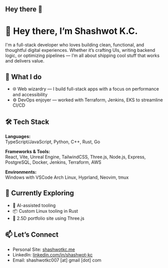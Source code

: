 ## Hey there 👋
# 👋 Hey there, I’m Shashwot K.C.

I'm a full-stack developer who loves building clean, functional, and thoughtful digital experiences. Whether it’s crafting UIs, writing backend logic, or optimizing pipelines — I’m all about shipping cool stuff that works and delivers value.

## 🚀 What I do

- 🌐 Web wizardry — I build full-stack apps with a focus on performance and accessibility
- ⚙️ DevOps enjoyer — worked with Terraform, Jenkins, EKS to streamline CI/CD

## 🛠 Tech Stack

**Languages:**  
TypeScript/JavaScript, Python, C++, Rust, Go

**Frameworks & Tools:**  
React, Vite, Unreal Engine, TailwindCSS, Three.js, Node.js, Express, PostgreSQL, Docker, Jenkins, Terraform, AWS

**Environments:**  
Windows with VSCode
Arch Linux, Hyprland, Neovim, tmux

## 🧠 Currently Exploring

- 🤖 AI-assisted tooling
- 📦 Custom Linux tooling in Rust
- 🧱 2.5D portfolio site using Three.js

## 📫 Let’s Connect

- Personal Site: [shashwotkc.me](https://shashwotkc.me) 
- LinkedIn: [linkedin.com/in/shashwot-kc](https://www.linkedin.com/in/shashwot-kc)
- Email: shashwotkc007 [at] gmail [dot] com

